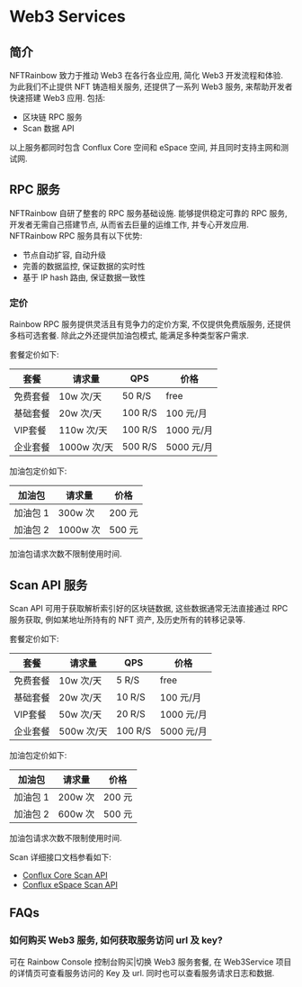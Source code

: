 Web3 Services
=============

## 简介

NFTRainbow 致力于推动 Web3 在各行各业应用, 简化 Web3 开发流程和体验. 为此我们不止提供 NFT 铸造相关服务, 还提供了一系列 Web3 服务, 来帮助开发者快速搭建 Web3 应用. 包括:

* 区块链 RPC 服务
* Scan 数据 API

以上服务都同时包含 Conflux Core 空间和 eSpace 空间, 并且同时支持主网和测试网.

## RPC 服务

NFTRainbow 自研了整套的 RPC 服务基础设施. 能够提供稳定可靠的 RPC 服务, 开发者无需自己搭建节点, 从而省去巨量的运维工作, 并专心开发应用. NFTRainbow RPC 服务具有以下优势:

* 节点自动扩容, 自动升级
* 完善的数据监控, 保证数据的实时性
* 基于 IP hash 路由, 保证数据一致性

### 定价

Rainbow RPC 服务提供灵活且有竞争力的定价方案, 不仅提供免费版服务, 还提供多档可选套餐. 除此之外还提供加油包模式, 能满足多种类型客户需求.

套餐定价如下:

| 套餐 | 请求量 | QPS | 价格  |
|---|---|---|---|
| 免费套餐  | 10w 次/天 | 50 R/S  | free |
| 基础套餐  | 20w 次/天 | 100 R/S  | 100 元/月 |
| VIP套餐  | 110w 次/天 | 100 R/S  | 1000 元/月 |
| 企业套餐  | 1000w 次/天 | 500 R/S  | 5000 元/月 |

加油包定价如下:

| 加油包 | 请求量 | 价格  |
|---|---|---|
| 加油包 1  | 300w 次| 200 元  |
| 加油包 2  | 1000w 次| 500 元  |

加油包请求次数不限制使用时间.

## Scan API 服务

Scan API 可用于获取解析索引好的区块链数据, 这些数据通常无法直接通过 RPC 服务获取, 例如某地址所持有的 NFT 资产, 及历史所有的转移记录等. 

套餐定价如下:

| 套餐 | 请求量 | QPS | 价格  |
|---|---|---|---|
| 免费套餐  | 10w 次/天 | 5 R/S  | free |
| 基础套餐  | 20w 次/天 | 10 R/S  | 100 元/月 |
| VIP套餐  | 50w 次/天 | 20 R/S  | 1000 元/月 |
| 企业套餐  | 500w 次/天 | 100 R/S  | 5000 元/月 |

加油包定价如下:

| 加油包 | 请求量 | 价格  |
|---|---|---|
| 加油包 1  | 200w 次| 200 元  |
| 加油包 2  | 600w 次| 500 元  |

加油包请求次数不限制使用时间.

Scan 详细接口文档参看如下:

* [Conflux Core Scan API](https://api.confluxscan.net/doc)
* [Conflux eSpace Scan API](https://evmapi.confluxscan.net/doc)

## FAQs

### 如何购买 Web3 服务, 如何获取服务访问 url 及 key?

可在 Rainbow Console 控制台购买|切换 Web3 服务套餐, 在 Web3Service 项目的详情页可查看服务访问的 Key 及 url. 同时也可以查看服务请求日志和数据.

